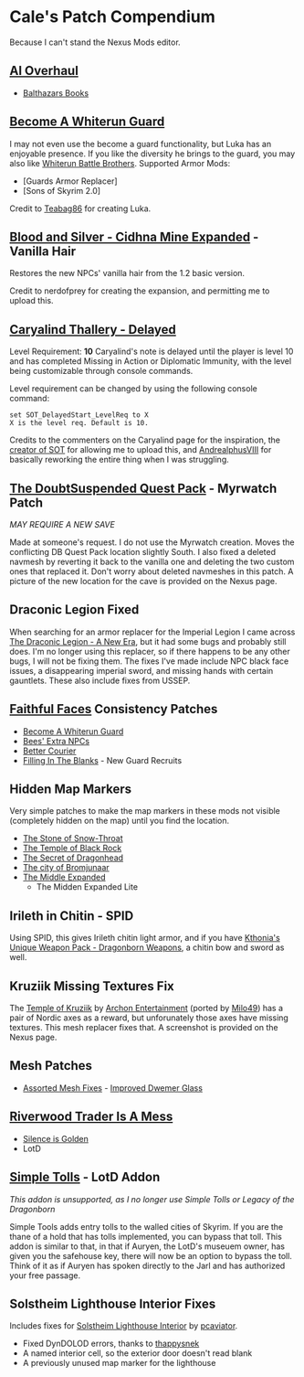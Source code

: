 # Cale's Patch Compendium
Because I can't stand the Nexus Mods editor.

## [AI Overhaul](https://www.nexusmods.com/skyrimspecialedition/mods/21654)
- [Balthazars Books](https://www.nexusmods.com/skyrimspecialedition/mods/53663?tab=description)

## [Become A Whiterun Guard](https://www.nexusmods.com/skyrimspecialedition/mods/36247)
I may not even use the become a guard functionality, but Luka has an enjoyable presence. If you like the diversity he brings to the guard, you may also like [Whiterun Battle Brothers](https://www.nexusmods.com/skyrimspecialedition/mods/36036).
Supported Armor Mods:
- [Guards Armor Replacer]
- [Sons of Skyrim 2.0]

Credit to [Teabag86](https://next.nexusmods.com/profile/Teabag86?gameId=1704) for creating Luka.

## [Blood and Silver - Cidhna Mine Expanded](https://www.nexusmods.com/skyrimspecialedition/mods/20269) - Vanilla Hair
Restores the new NPCs' vanilla hair from the 1.2 basic version.

Credit to nerdofprey for creating the expansion, and permitting me to upload this.

## [Caryalind Thallery - Delayed](https://www.nexusmods.com/skyrimspecialedition/mods/60911?tab=description)
Level Requirement: **10**
Caryalind's note is delayed until the player is level 10 and has completed Missing in Action or Diplomatic Immunity, with the level being customizable through console commands.

Level requirement can be changed by using the following console command:
```
set SOT_DelayedStart_LevelReq to X
X is the level req. Default is 10.
```

Credits to the commenters on the Caryalind page for the inspiration, the [creator of SOT](https://next.nexusmods.com/profile/SidekicksOfTamriel?gameId=1704) for allowing me to upload this, and [AndrealphusVIII](https://next.nexusmods.com/profile/AndrealphusVIII?gameId=1704) for basically reworking the entire thing when I was struggling.

## [The DoubtSuspended Quest Pack](https://www.nexusmods.com/skyrimspecialedition/mods/4929) - Myrwatch Patch
*MAY REQUIRE A NEW SAVE*

Made at someone's request. I do not use the Myrwatch creation. Moves the conflicting DB Quest Pack location slightly South. I also fixed a deleted navmesh by reverting it back to the vanilla one and deleting the two custom ones that replaced it. Don't worry about deleted navmeshes in this patch. A picture of the new location for the cave is provided on the Nexus page.

## Draconic Legion Fixed
When searching for an armor replacer for the Imperial Legion I came across [The Draconic Legion - A New Era](https://www.nexusmods.com/skyrimspecialedition/mods/42144), but it had some bugs and probably still does. I'm no longer using this replacer, so if there happens to be any other bugs, I will not be fixing them. The fixes I've made include NPC black face issues, a disappearing imperial sword, and missing hands with certain gauntlets. These also include fixes from USSEP.

## [Faithful Faces](https://www.nexusmods.com/skyrimspecialedition/mods/114342) Consistency Patches
- [Become A Whiterun Guard](https://www.nexusmods.com/skyrimspecialedition/mods/36247)
- [Bees' Extra NPCs](https://www.nexusmods.com/skyrimspecialedition/mods/65619?tab=description)
- [Better Courier](https://www.nexusmods.com/skyrimspecialedition/mods/40709)
- [Filling In The Blanks](https://www.nexusmods.com/skyrimspecialedition/mods/51174) - New Guard Recruits

## Hidden Map Markers
Very simple patches to make the map markers in these mods not visible (completely hidden on the map) until you find the location.
- [The Stone of Snow-Throat](https://www.nexusmods.com/skyrimspecialedition/mods/21250)
- [The Temple of Black Rock](https://www.nexusmods.com/skyrimspecialedition/mods/23362)
- [The Secret of Dragonhead](https://www.nexusmods.com/skyrimspecialedition/mods/23360)
- [The city of Bromjunaar](https://www.nexusmods.com/skyrimspecialedition/mods/77327)
- [The Middle Expanded](https://www.nexusmods.com/skyrimspecialedition/mods/2219)
  - The Midden Expanded Lite

## Irileth in Chitin - SPID
Using SPID, this gives Irileth chitin light armor, and if you have [Kthonia's Unique Weapon Pack - Dragonborn Weapons](https://www.nexusmods.com/skyrimspecialedition/mods/15050), a chitin bow and sword as well.

## Kruziik Missing Textures Fix
The [Temple of Kruziik](https://www.nexusmods.com/skyrimspecialedition/mods/47833) by [Archon Entertainment](https://next.nexusmods.com/profile/ArchonEntertainment?gameId=1704) (ported by [Milo49](https://next.nexusmods.com/profile/Milo49?gameId=1704)) has a pair of Nordic axes as a reward, but unforunately those axes have missing textures. This mesh replacer fixes that. A screenshot is provided on the Nexus page.

## Mesh Patches
- [Assorted Mesh Fixes](https://www.nexusmods.com/skyrimspecialedition/mods/32117?tab=description) - [Improved Dwemer Glass](https://www.nexusmods.com/skyrimspecialedition/mods/44553?tab=description)

## [Riverwood Trader Is A Mess](https://www.nexusmods.com/skyrimspecialedition/mods/63631)
- [Silence is Golden](https://www.nexusmods.com/skyrimspecialedition/mods/50581)
- LotD

## [Simple Tolls](https://www.nexusmods.com/skyrimspecialedition/mods/83848) - LotD Addon
*This addon is unsupported, as I no longer use Simple Tolls or Legacy of the Dragonborn*

Simple Tools adds entry tolls to the walled cities of Skyrim. If you are the thane of a hold that has tolls implemented, you can bypass that toll. This addon is similar to that, in that if Auryen, the LotD's museuem owner, has given you the safehouse key, there will now be an option to bypass the toll. Think of it as if Auryen has spoken directly to the Jarl and has authorized your free passage.

## Solstheim Lighthouse Interior Fixes
Includes fixes for [Solstheim Lighthouse Interior](https://www.nexusmods.com/skyrimspecialedition/mods/27887) by [pcaviator](https://next.nexusmods.com/profile/pcaviator?gameId=1704).
- Fixed DynDOLOD errors, thanks to [thappysnek](https://www.nexusmods.com/skyrimspecialedition/images/141773)
- A named interior cell, so the exterior door doesn't read blank
- A previously unused map marker for the lighthouse
